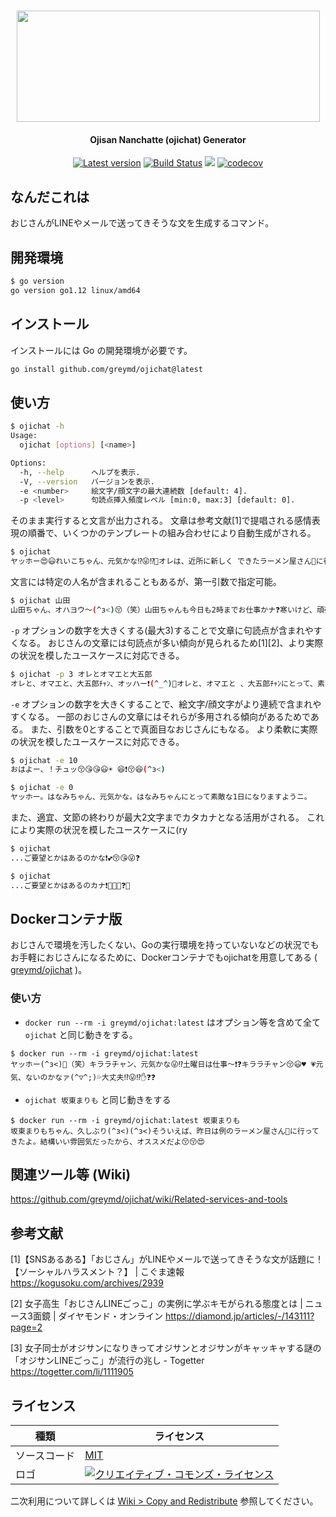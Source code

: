 <h1 align="center">
  <img src="https://raw.githubusercontent.com/wiki/greymd/ojichat/img/ojichat_logo.png" height="178" width="485" />
   <h4 align="center">Ojisan Nanchatte (ojichat) Generator</h2>
</h1>

<p align="center">
  <a href="https://github.com/greymd/ojichat/releases/latest"><img src="https://img.shields.io/github/release/greymd/ojichat.svg" alt="Latest version" /></a>
  <a href="https://travis-ci.org/greymd/ojichat"><img src="https://travis-ci.org/greymd/ojichat.svg?branch=master" alt="Build Status" /></a>
  <a href="LICENSE" alt="MIT License"><img src="http://img.shields.io/badge/license-MIT-blue.svg?style=flat" /></a>
  <a href="https://codecov.io/gh/greymd/ojichat"><img src="https://codecov.io/gh/greymd/ojichat/branch/master/graph/badge.svg" alt="codecov" /></a>
</p>

## なんだこれは

おじさんがLINEやメールで送ってきそうな文を生成するコマンド。

## 開発環境

```bash
$ go version
go version go1.12 linux/amd64
```

## インストール

インストールには Go の開発環境が必要です。

```bash
go install github.com/greymd/ojichat@latest
```

## 使い方

```bash
$ ojichat -h
Usage:
  ojichat [options] [<name>]

Options:
  -h, --help      ヘルプを表示.
  -V, --version   バージョンを表示.
  -e <number>     絵文字/顔文字の最大連続数 [default: 4].
  -p <level>      句読点挿入頻度レベル [min:0, max:3] [default: 0].
```

そのまま実行すると文言が出力される。
文章は参考文献[1]で提唱される感情表現の順番で、いくつかのテンプレートの組み合わせにより自動生成がされる。

```bash
$ ojichat
ヤッホー😍😃れいこちゃん、元気かな⁉😜⁉️🤔オレは、近所に新しく できたラーメン屋さん🍜に行ってきたよ。味はまぁまぁだったかナ💕
```

文言には特定の人名が含まれることもあるが、第一引数で指定可能。

```bash
$ ojichat 山田
山田ちゃん、オハヨウ〜(^з<)😚（笑）山田ちゃんも今日も2時までお仕事かナ❓寒いけど、頑張ってね(＃￣З￣)🙂💤
```

`-p` オプションの数字を大きくする(最大3)することで文章に句読点が含まれやすくなる。
おじさんの文章には句読点が多い傾向が見られるため[1][2]、より実際の状況を模したユースケースに対応できる。


```bash
$ ojichat -p 3 オレとオマエと大五郎
オレと、オマエと、大五郎ﾁｬﾝ、オッハー❗(^_^)🎵オレと、オマエと 、大五郎ﾁｬﾝにとって、素敵な、1日に、なります、ようニ😘
```

`-e` オプションの数字を大きくすることで、絵文字/顔文字がより連続で含まれやすくなる。
一部のおじさんの文章にはそれらが多用される傾向があるためである。
また、引数を0とすることで真面目なおじさんにもなる。
より柔軟に実際の状況を模したユースケースに対応できる。

```bash
$ ojichat -e 10
おはよー、！チュッ😚😘😘😃☀ 😆❗😚😆(^з<)

$ ojichat -e 0
ヤッホー。はなみちゃん、元気かな。はなみちゃんにとって素敵な1日になりますようニ。
```

また、適宜、文節の終わりが最大2文字までカタカナとなる活用がされる。
これにより実際の状況を模したユースケースに(ry

```bash
$ ojichat
...ご要望とかはあるのかな❗💕😚😘😜❓

$ ojichat
...ご要望とかはあるのカナ❗🎵😆💕❓😜
```

## Dockerコンテナ版
おじさんで環境を汚したくない、Goの実行環境を持っていないなどの状況でもお手軽におじさんになるために、Dockerコンテナでもojichatを用意してある ( [greymd/ojichat](https://hub.docker.com/r/greymd/ojichat) )。

### 使い方

- `docker run --rm -i greymd/ojichat:latest` はオプション等を含めて全て `ojichat` と同じ動きをする。

```
$ docker run --rm -i greymd/ojichat:latest
ヤッホー(^з<)🎵（笑）キララチャン、元気かな😜⁉️土曜日は仕事〜❗❓キララチャン😚😃♥ 💗元気、ないのかなァ(^▽^;)💦大丈夫⁉😜⁉️✋❓❓
```

- `ojichat 坂東まりも` と同じ動きをする
```
$ docker run --rm -i greymd/ojichat:latest 坂東まりも
坂東まりもちゃん、久しぶり(^з<)(^з<)そういえば、昨日は例のラーメン屋さん🍜に行ってきたよ。結構いい雰囲気だったから、オススメだよ😚😚😍
```

## 関連ツール等 (Wiki)
https://github.com/greymd/ojichat/wiki/Related-services-and-tools

## 参考文献

[1]【SNSあるある】「おじさん」がLINEやメールで送ってきそうな文が話題に！【ソーシャルハラスメント？】 | こぐま速報
https://kogusoku.com/archives/2939

[2] 女子高生「おじさんLINEごっこ」の実例に学ぶキモがられる態度とは | ニュース3面鏡 | ダイヤモンド・オンライン
https://diamond.jp/articles/-/143111?page=2

[3] 女子同士がオジサンになりきってオジサンとオジサンがキャッキャする謎の「オジサンLINEごっこ」が流行の兆し - Togetter
https://togetter.com/li/1111905

## ライセンス

| 種類 | ライセンス |
| -- | -- |
| ソースコード | [MIT](./LISENCE) |
| ロゴ | <a rel="license" href="http://creativecommons.org/licenses/by-nc/4.0/"><img alt="クリエイティブ・コモンズ・ライセンス" style="border-width:0" src="https://i.creativecommons.org/l/by-nc/4.0/88x31.png" /></a>|


二次利用について詳しくは [Wiki > Copy and Redistribute](https://github.com/greymd/ojichat/wiki/Copy-and-Redistribute) 参照してください。
